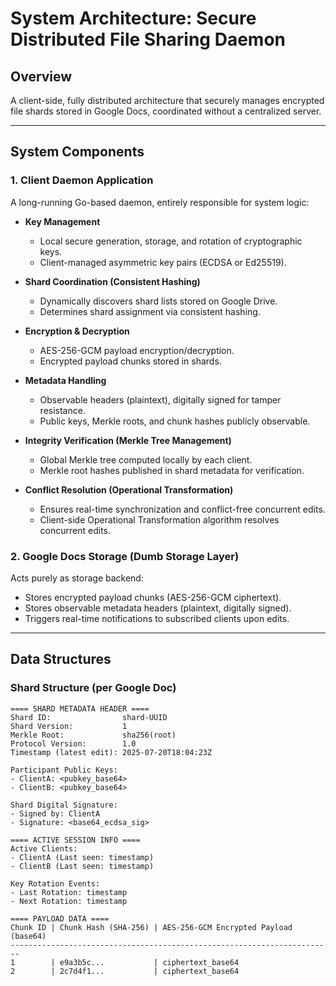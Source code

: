 # System Architecture: Secure Distributed File Sharing Daemon

## Overview
A client-side, fully distributed architecture that securely manages encrypted file shards stored in Google Docs, coordinated without a centralized server.

---

## System Components

### 1. Client Daemon Application
A long-running Go-based daemon, entirely responsible for system logic:

- **Key Management**
  - Local secure generation, storage, and rotation of cryptographic keys.
  - Client-managed asymmetric key pairs (ECDSA or Ed25519).

- **Shard Coordination (Consistent Hashing)**
  - Dynamically discovers shard lists stored on Google Drive.
  - Determines shard assignment via consistent hashing.

- **Encryption & Decryption**
  - AES-256-GCM payload encryption/decryption.
  - Encrypted payload chunks stored in shards.

- **Metadata Handling**
  - Observable headers (plaintext), digitally signed for tamper resistance.
  - Public keys, Merkle roots, and chunk hashes publicly observable.

- **Integrity Verification (Merkle Tree Management)**
  - Global Merkle tree computed locally by each client.
  - Merkle root hashes published in shard metadata for verification.

- **Conflict Resolution (Operational Transformation)**
  - Ensures real-time synchronization and conflict-free concurrent edits.
  - Client-side Operational Transformation algorithm resolves concurrent edits.

### 2. Google Docs Storage (Dumb Storage Layer)
Acts purely as storage backend:

- Stores encrypted payload chunks (AES-256-GCM ciphertext).
- Stores observable metadata headers (plaintext, digitally signed).
- Triggers real-time notifications to subscribed clients upon edits.

---

## Data Structures

### Shard Structure (per Google Doc)
```plaintext
==== SHARD METADATA HEADER ====
Shard ID:                shard-UUID
Shard Version:           1
Merkle Root:             sha256(root)
Protocol Version:        1.0
Timestamp (latest edit): 2025-07-20T18:04:23Z

Participant Public Keys:
- ClientA: <pubkey_base64>
- ClientB: <pubkey_base64>

Shard Digital Signature:
- Signed by: ClientA
- Signature: <base64_ecdsa_sig>

==== ACTIVE SESSION INFO ====
Active Clients:
- ClientA (Last seen: timestamp)
- ClientB (Last seen: timestamp)

Key Rotation Events:
- Last Rotation: timestamp
- Next Rotation: timestamp

==== PAYLOAD DATA ====
Chunk ID | Chunk Hash (SHA-256) | AES-256-GCM Encrypted Payload (base64)
------------------------------------------------------------------------
1        | e9a3b5c...           | ciphertext_base64
2        | 2c7d4f1...           | ciphertext_base64
